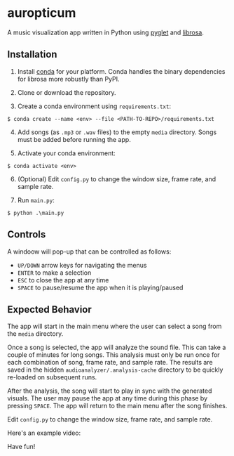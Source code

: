# auropticum
A music visualization app written in Python using [pyglet](https://pyglet.readthedocs.io/en/latest/index.html) and [librosa](https://librosa.org/doc/latest/index.html).

## Installation
1. Install [conda](https://docs.conda.io/projects/conda/en/latest/user-guide/install/index.html) for your platform. Conda handles the binary dependencies for librosa more robustly than PyPI.

2. Clone or download the repository.

3. Create a conda environment using `requirements.txt`:

```
$ conda create --name <env> --file <PATH-TO-REPO>/requirements.txt
```

4. Add songs (as `.mp3` or `.wav` files) to the empty `media` directory. Songs must be added before running the app.

5. Activate your conda environment:

```
$ conda activate <env>
```

6. (Optional) Edit `config.py` to change the window size, frame rate, and sample rate.

7. Run `main.py`:

```
$ python .\main.py
```

## Controls
A windoow will pop-up that can be controlled as follows:

- `UP/DOWN` arrow keys for navigating the menus
- `ENTER` to make a selection
- `ESC` to close the app at any time
- `SPACE` to pause/resume the app when it is playing/paused

## Expected Behavior
The app will start in the main menu where the user can select a song from the `media` directory.

Once a song is selected, the app will analyze the sound file. This can take a couple of minutes for long songs. This analysis must only be run once for each combination of song, frame rate, and sample rate. The results are saved in the hidden `audioanalyzer/.analysis-cache` directory to be quickly re-loaded on subsequent runs.

After the analysis, the song will start to play in sync with the generated visuals. The user may pause the app at any time during this phase by pressing `SPACE`. The app will return to the main menu after the song finishes.

Edit `config.py` to change the window size, frame rate, and sample rate.

Here's an example video:

Have fun!

